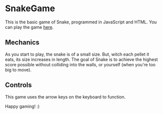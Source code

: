 # SnakeGame
This is the basic game of Snake, programmed in JavaScript and HTML. You can play the game [here](https://zatch3301.github.io/SnakeGame/).

## Mechanics
As you start to play, the snake is of a small size. But, witch each pellet it eats, its size increases in length. 
The goal of Snake is to achieve the highest score possible without colliding into the walls, or yourself (when you're too big to move).

## Controls
This game uses the arrow keys on the keyboard to function.

Happy gaming! :)

